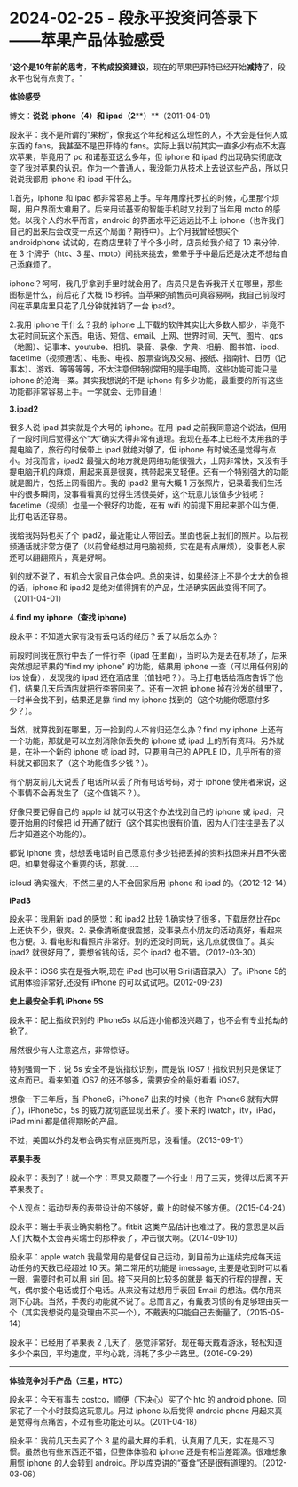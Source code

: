 # 2024-02-25 - 段永平投资问答录下——苹果产品体验感受

”**这个是10年前的思考**，**不构成投资建议**，现在的苹果巴菲特已经开始**减持**了，段永平也说有点贵了。"

**体验感受**

博文：**说说 iphone（4）和 ipad（2****）**（2011-04-01）

段永平：我不是所谓的“果粉”，像我这个年纪和这么理性的人，不大会是任何人或东西的 fans，我甚至不是巴菲特的 fans。实际上我以前其实一直多少有点不太喜欢苹果，毕竟用了 pc 和诺基亚这么多年，但 iphone 和 ipad 的出现确实彻底改变了我对苹果的认识。作为一个普通人，我没能力从技术上去说这些产品，所以只说说我都用 iphone 和 ipad 干什么。

1.首先，iphone 和 ipad 都非常容易上手。早年用摩托罗拉的时候，心里那个烦啊，用户界面太难用了。后来用诺基亚的智能手机时又找到了当年用 moto 的感觉。以我个人的水平而言，android 的界面水平还远远比不上 iphone（也许我们自己的出来后会改变一点这个局面？期待中）。上个月我曾经想买个 androidphone 试试的，在商店里转了半个多小时，店员给我介绍了 10 来分钟，在 3 个牌子（htc、3 星、moto）间挑来挑去，晕晕乎乎中最后还是决定不想给自己添麻烦了。

iphone？呵呵，我几乎拿到手里时就会用了。店员只是告诉我开关在哪里，那些图标是什么，前后花了大概 15 秒钟。当苹果的销售员可真容易啊，我自己前段时间在苹果店里只花了几分钟就推销了一台 ipad2。

2.我用 iphone 干什么？我的 iphone 上下载的软件其实比大多数人都少，毕竟不太花时间玩这个东西。电话、短信、email、上网、世界时间、天气、图片、gps（地图）、记事本、youtube、相机、录音、录像、字典、相册、图书馆、ipod、facetime（视频通话）、电影、电视、股票查询及交易、报纸、指南针、日历（记事本）、游戏、等等等等，不太注意但特别常用的是手电筒。这些功能可能只是iphone 的沧海一粟。其实我想说的不是 iphone 有多少功能，最重要的所有这些功能都非常容易上手。一学就会、无师自通！

**3.ipad2**

很多人说 ipad 其实就是个大号的 iphone。在用 ipad 之前我同意这个说法，但用了一段时间后觉得这个“大”确实大得非常有道理。我现在基本上已经不太用我的手提电脑了，旅行的时候带上 ipad 就绝对够了，但 iphone 有时候还是觉得有点小。对我而言，ipad2 最强大的地方就是网络功能很强大，上网非常快，又没有手提电脑开机的麻烦，用起来真是很爽，携带起来又轻便。还有一个特别强大的功能就是图片，包括上网看图片。我的 ipad2 里有大概 1 万张照片，记录着我们生活中的很多瞬间，没事看看真的觉得生活很美好，这个玩意儿该值多少钱呢？facetime（视频）也是一个很好的功能，在有 wifi 的前提下用起来那个叫方便，比打电话还容易。

我给我妈妈也买了个 ipad2，最近能让人带回去。里面也装上我们的照片。以后视频通话就非常方便了（以前曾经想过用电脑视频，实在是有点麻烦），没事老人家还可以翻翻照片，真是好啊。

别的就不说了，有机会大家自己体会吧。总的来讲，如果经济上不是个太大的负担的话，iphone 和 ipad2 是绝对值得拥有的产品，生活确实因此变得不同了。（2011-04-01）

4.**find my iphone（查找 iphone)**

段永平：不知道大家有没有丢电话的经历？丢了以后怎么办？

前段时间我在旅行中丢了一件行李（ipad 在里面），当时以为是丢在机场了，后来突然想起苹果的“find my iphone” 的功能，结果用 iphone 一查（可以用任何别的 ios 设备），发现我的 ipad 还在酒店里（值钱吧？）。马上打电话给酒店告诉了他们，结果几天后酒店就把行李寄回来了。还有一次把 iphone 掉在沙发的缝里了，一时半会找不到，结果还是靠 find my iphone 找到的（这个功能你愿意付多少？）。

当然，就算找到在哪里，万一捡到的人不肯归还怎么办？find my iphone 上还有一个功能，那就是可以立刻消除你丢失的 iphone 或 ipad 上的所有资料。另外就是，在补一个新的 iphone 或 ipad 时，只要用自己的 APPLE ID，几乎所有的资料就又都回来了（这个功能值多少钱？）。

有个朋友前几天说丢了电话所以丢了所有电话号码，对于 iphone 使用者来说，这个事情不会再发生了（这个值钱不？）。

好像只要记得自己的 apple id 就可以用这个办法找到自己的 iphone 或 ipad，只要开始用的时候把 id 开通了就行（这个其实也很有价值，因为人们往往是丢了以后才知道这个功能的）。

都说 iphone 贵，想想丢电话时自己愿意付多少钱把丢掉的资料找回来并且不失密吧。如果觉得这个重要的话，那就……

icloud 确实强大，不然三星的人不会回家后用 iphone 和 ipad 的。（2012-12-14）

**iPad3**

段永平：我用新 ipad 的感觉：和 ipad2 比较 1.确实快了很多，下载居然比在pc 上还快不少，很爽。2. 录像清晰度很震撼，没事录点小朋友的活动真好，看起来也方便。3. 看电影和看照片非常好。别的还没时间玩，这几点就很值了。其实 ipad2 就很好用了，要想省钱的话，买个 ipad2 也不错。（2012-03-30）

段永平：iOS6 实在是强大啊,现在 iPad 也可以用 Siri(语音录入）了。iPhone 5的试用体验非常好,还没有 iPhone 的可以试试吧。(2012-09-23)

**史上最安全手机 iPhone 5S**

段永平：配上指纹识别的 iPhone5s 以后连小偷都没兴趣了，也不会有专业抢劫的抢了。

居然很少有人注意这点，非常惊讶。

特别强调一下：说 5s 安全不是说指纹识别，而是说 iOS7！指纹识别只是保证了这点而已。看来知道 iOS7 的还不够多，需要安全的最好看看 iOS7。

想像一下三年后，当 iPhone6，iPhone7 出来的时候（也许 iPhone6 就有大屏了），iPhone5c，5s 的威力就彻底显现出来了。接下来的 iwatch，itv，iPad，iPad mini 都是值得期盼的产品。

不过，美国以外的发布会确实有点匪夷所思，没看懂。（2013-09-11）

**苹果手表**

段永平：表到了！就一个字：苹果又颠覆了一个行业！用了三天，觉得以后离不开苹果表了。

个人观点：运动型表的表带设计的不够好，戴上的时候不够方便。（2015-04-24）

段永平：瑞士手表业确实躺枪了。fitbit 这类产品估计也难过了。我的意思是以后人们大概不太会再买瑞士的那种表了，冲击很大啊。（2014-09-10）

段永平：apple watch 我最常用的是督促自己运动，到目前为止连续完成每天运动任务的天数已经超过 10 天。第二常用的功能是 imessage, 主要是收到时可以看一眼，需要时也可以用 siri 回。接下来用的比较多的就是 每天的行程的提醒，天气，偶尔接个电话或打个电话。从来没有过想用手表回 Email 的想法。偶尔用来测下心跳。当然，手表的功能就不说了。总而言之，有戴表习惯的有足够理由买一个（其实我想说的是没理由不买一个），不戴表的只能自己去衡量了。（2015-05-14）

段永平：已经用了苹果表 2 几天了，感觉非常好。现在每天戴着游泳，轻松知道多少个来回，平均速度，平均心跳，消耗了多少卡路里。(2016-09-29)

---------------------------------------------------------------------

**体验竞争对手产品（三星，HTC）**

段永平：今天有事去 costco，顺便（下决心）买了个 htc 的 android phone。回家花了一个小时鼓捣这玩意儿。用过 iphone 以后觉得 android phone 用起来真是觉得有点痛苦，不过有些功能还可以。（2011-04-18）

段永平：我前几天去买了个 3 星的最大屏的手机，认真用了几天，实在是不习惯。虽然也有些东西还不错，但整体体验和 iphone 还是有相当差距滴。很难想象用惯 iphone 的人会转到 android。所以库克讲的“蚕食”还是很有道理的。（2012-03-06）